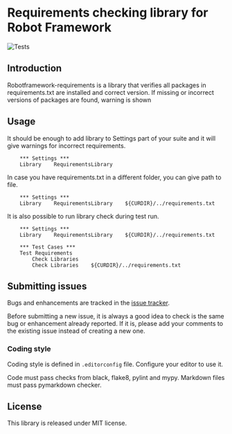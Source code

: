 # Requirements checking library for Robot Framework

![Tests](https://github.com/kivipe/robotframework-requirements/actions/workflows/tests.yml/badge.svg)

## Introduction

Robotframework-requirements is a library that verifies all packages in
requirements.txt are installed and correct version. If missing or incorrect
versions of packages are found, warning is shown

## Usage

It should be enough to add library to Settings part of your suite and it will
give warnings for incorrect requirements.

```Robot
    *** Settings ***
    Library    RequirementsLibrary
```

In case you have requirements.txt in a different folder, you can give path to
file.

```Robot
    *** Settings ***
    Library    RequirementsLibrary    ${CURDIR}/../requirements.txt
```

It is also possible to run library check during test run.

```Robot
    *** Settings ***
    Library    RequirementsLibrary    ${CURDIR}/../requirements.txt

    *** Test Cases ***
    Test Requirements
        Check Libraries
        Check Libraries    ${CURDIR}/../requirements.txt
```

## Submitting issues

Bugs and enhancements are tracked in the [issue tracker](https://github.com/kivipe/robotframework-requirements/issues).

Before submitting a new issue, it is always a good idea to check is the same bug
or enhancement already reported. If it is, please add your comments to the
existing issue instead of creating a new one.

### Coding style

Coding style is defined in `.editorconfig` file. Configure your editor to use it.

Code must pass checks from black, flake8, pylint and mypy. Markdown files must pass
pymarkdown checker.

## License

This library is released under MIT license.
